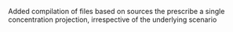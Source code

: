 Added compilation of files based on sources the prescribe a single concentration projection, irrespective of the underlying scenario
